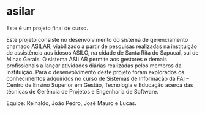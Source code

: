 # asilar
Este é um projeto final de curso.

Este projeto consiste no desenvolvimento do sistema de gerenciamento chamado ASILAR, 
viabilizado a partir de pesquisas realizadas na instituição de assistência aos idosos ASILO, 
na cidade de Santa Rita do Sapucaí, sul de Minas Gerais. O sistema ASILAR permite aos gestores e demais profissionais a lançar 
atividades diárias realizadas pelos membros da instituição. Para o desenvolvimento deste projeto foram 
explorados os conhecimentos adquiridos no curso de Sistemas de Informação da 
FAI – Centro de Ensino Superior em Gestão, Tecnologia e Educação acerca das técnicas de Gerência de Projetos e 
Engenharia de Software.

Equipe: Reinaldo, João Pedro, José Mauro e Lucas. 
